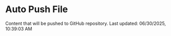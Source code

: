 # Auto Push File

Content that will be pushed to GitHub repository.
Last updated: 06/30/2025, 10:39:03 AM